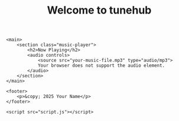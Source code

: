
<!DOCTYPE html>
<html lang="en">
<head>
    <meta charset="UTF-8">
    <meta name="viewport" content="width=device-width, initial-scale=1.0">
    <title>Music Website</title>
    <link rel="stylesheet" href="style.css">
</head>
<body>
    <header>
        <h1>Welcome to tunehub</h1>
    </header>

    <main>
        <section class="music-player">
            <h2>Now Playing</h2>
            <audio controls>
                <source src="your-music-file.mp3" type="audio/mp3">
                Your browser does not support the audio element.
            </audio>
        </section>
    </main>

    <footer>
        <p>&copy; 2025 Your Name</p>
    </footer>

    <script src="script.js"></script>

